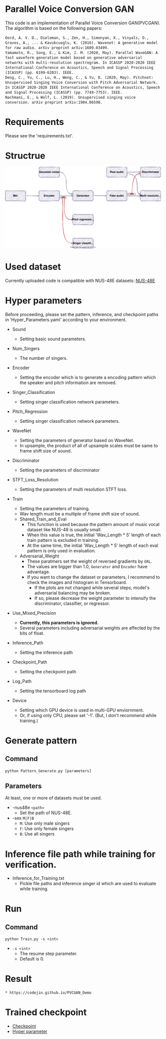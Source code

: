 # Parallel Voice Conversion GAN

This code is an implementation of Parallel Voice Conversion GAN(PVCGAN). The algorithm is based on the following papers:

```
Oord, A. V. D., Dieleman, S., Zen, H., Simonyan, K., Vinyals, O., Graves, A., ... & Kavukcuoglu, K. (2016). Wavenet: A generative model for raw audio. arXiv preprint arXiv:1609.03499.
Yamamoto, R., Song, E., & Kim, J. M. (2020, May). Parallel WaveGAN: A fast waveform generation model based on generative adversarial networks with multi-resolution spectrogram. In ICASSP 2020-2020 IEEE International Conference on Acoustics, Speech and Signal Processing (ICASSP) (pp. 6199-6203). IEEE.
Deng, C., Yu, C., Lu, H., Weng, C., & Yu, D. (2020, May). Pitchnet: Unsupervised Singing Voice Conversion with Pitch Adversarial Network. In ICASSP 2020-2020 IEEE International Conference on Acoustics, Speech and Signal Processing (ICASSP) (pp. 7749-7753). IEEE.
Nachmani, E., & Wolf, L. (2019). Unsupervised singing voice conversion. arXiv preprint arXiv:1904.06590.
```

# Requirements
Please see the 'requirements.txt'.

# Structrue
![Structure](./Figures/PVCGAN.svg)

# Used dataset
Currently uploaded code is compatible with NUS-48E datasets: [NUS-48E](https://smcnus.comp.nus.edu.sg/nus-48e-sung-and-spoken-lyrics-corpus/)

# Hyper parameters
Before proceeding, please set the pattern, inference, and checkpoint paths in 'Hyper_Parameters.yaml' according to your environment.

* Sound
    * Setting basic sound parameters.

* Num_Singers
    * The number of singers.

* Encoder
    * Setting the encoder which is to generate a encoding pattern which the speaker and pitch information are removed.

* Singer_Classification
    * Setting singer classification network parameters.

* Pitch_Regression
    * Setting singer classification network parameters.

* WaveNet
    * Setting the parameters of generator based on WaveNet.
    * In upsample, the product of all of upsample scales must be same to frame shift size of sound.

* Discriminator
    * Setting the parameters of discriminator

* STFT_Loss_Resolution
    * Setting the parameters of multi resolution STFT loss.

* Train
    * Setting the parameters of training.    
    * Wav length must be a multiple of frame shift size of sound.
    * Shared_Train_and_Eval
        * This function is used because the pattern amount of music vocal dataset like NUS-48 is usually small.
        * When this value is true, the initial 'Wav_Length * 5' length of each train pattern is excluded in training.
        * At the same time, the initial 'Wav_Length * 5' length of each eval pattern is only used in evaluation.
    * Adversarial_Weight
        * These paratmers set the weight of reversed gradients by `GRL`.
        * The values are bigger than 1.0, `Generator` and `Encoder` have advantage.
        * If you want to change the dataset or parameters, I recommend to check the images and histogram in Tensorboard.
            * If the plots are not changed while several steps, model's adversarial balancing may be broken.
            * If so, please decrease the weight parameter to intensify the discriminator, classifier, or regressor.
    
* Use_Mixed_Precision
    * __Currently, this parameters is ignored.__ 
    * Several parameters including adversarial weights are affected by the bits of float.
       
* Inference_Path
    * Setting the inference path

* Checkpoint_Path
    * Setting the checkpoint path

* Log_Path
    * Setting the tensorboard log path

* Device
    * Setting which GPU device is used in multi-GPU enviornment.
    * Or, if using only CPU, please set '-1'. (But, I don't recommend while training.)

# Generate pattern

## Command
```
python Pattern_Generate.py [parameters]
```

## Parameters

At least, one or more of datasets must be used.

* -nus48e `<path>`
    * Set the path of NUS-48E.
* -sex `M|F|B`
    * `M`: Use only male singers
    * `F`: Use only female singers
    * `B`: Use all singers
    
# Inference file path while training for verification.

* Inference_for_Training.txt
    * Pickle file paths and inference singer id which are used to evaluate while training.

# Run

## Command
```
python Train.py -s <int>
```

* `-s <int>`
    * The resume step parameter.
    * Default is 0.

# Result
    * https://codejin.github.io/PVCGAN_Demo

# Trained checkpoint

* [Checkpoint](./Checkpoint/S_400000.pkl)
* [Hyper parameter](./Checkpoint/Hyper_Parameters.yaml)